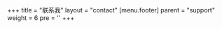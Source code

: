 +++
title = "联系我"
layout = "contact"
[menu.footer]
  parent = "support"
  weight = 6
  pre = '<i class="fas fa-fw fa-info-circle"></i>'
+++
